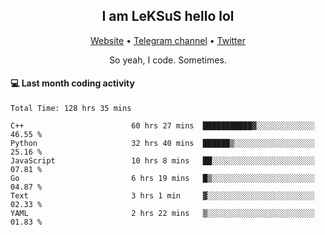 <h2 align="center">I am LeKSuS hello lol</h2>
<div align="center">
  <a href="https://leksus.net">Website</a> •
  <a href="https://t.me/leksus_was_here">Telegram channel</a> •
  <a href="https://twitter.com/___LeKSuS___">Twitter</a>
</div>
<p align="center">So yeah, I code. Sometimes.</p>

#### :computer: Last month coding activity
<!--START_SECTION:waka-->

```text
Total Time: 128 hrs 35 mins

C++                        60 hrs 27 mins  ███████████▓░░░░░░░░░░░░░   46.55 %
Python                     32 hrs 40 mins  ██████▒░░░░░░░░░░░░░░░░░░   25.16 %
JavaScript                 10 hrs 8 mins   ██░░░░░░░░░░░░░░░░░░░░░░░   07.81 %
Go                         6 hrs 19 mins   █▒░░░░░░░░░░░░░░░░░░░░░░░   04.87 %
Text                       3 hrs 1 min     ▓░░░░░░░░░░░░░░░░░░░░░░░░   02.33 %
YAML                       2 hrs 22 mins   ▒░░░░░░░░░░░░░░░░░░░░░░░░   01.83 %
```

<!--END_SECTION:waka-->

<!-- flag{4_l0t_0f_1nter35t1ng_th1ng5_4r3_1n_publ1c_d0m41n} -->
